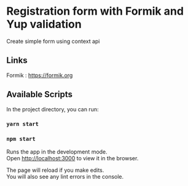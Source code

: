 # Registration form with Formik and Yup validation 
Create simple form using context api 

## Links
Formik : https://formik.org <br/>
## Available Scripts

In the project directory, you can run:

### `yarn start` 
### `npm start`

Runs the app in the development mode.\
Open [http://localhost:3000](http://localhost:3000) to view it in the browser.

The page will reload if you make edits.\
You will also see any lint errors in the console.

